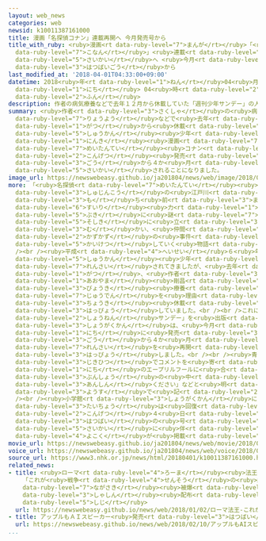 ```yaml
---
layout: web_news
categories: web
newsid: k10011387161000
title: 漫画「名探偵コナン」連載再開へ 今月発売号から
title_with_ruby: <ruby>漫画<rt data-ruby-level="7">まんが</rt></ruby>「<ruby>名探偵<rt data-ruby-level="7">めいたんてい</rt></ruby><ruby>コナン<rt
  data-ruby-level="7">こなん</rt></ruby>」<ruby>連載<rt data-ruby-level="7">れんさい</rt></ruby><ruby>再開<rt
  data-ruby-level="5">さいかい</rt></ruby>へ <ruby>今月<rt data-ruby-level="2">こんげつ</rt></ruby><ruby>発売号<rt
  data-ruby-level="3">はつばいごう</rt></ruby>から
last_modified_at: '2018-04-01T04:33:00+09:00'
datetime: 2018<ruby>年<rt data-ruby-level="1">ねん</rt></ruby>04<ruby>月<rt data-ruby-level="1">がつ</rt></ruby>01<ruby>日<rt
  data-ruby-level="1">にち</rt></ruby> 04<ruby>時<rt data-ruby-level="2">じ</rt></ruby>33<ruby>分<rt
  data-ruby-level="2">ふん</rt></ruby>
description: 作者の病気療養などで去年１２月から休載していた「週刊少年サンデー」の人気漫画「名探偵コナン」が、今月発売の号から４か月ぶりに再開されることになりました。
summary: <ruby>作者<rt data-ruby-level="3">さくしゃ</rt></ruby>の<ruby>病気<rt data-ruby-level="3">びょうき</rt></ruby><ruby>療養<rt
  data-ruby-level="7">りょうよう</rt></ruby>などで<ruby>去年<rt data-ruby-level="3">きょねん</rt></ruby>１２<ruby>月<rt
  data-ruby-level="1">がつ</rt></ruby>から<ruby>休載<rt data-ruby-level="7">きゅうさい</rt></ruby>していた「<ruby>週刊<rt
  data-ruby-level="5">しゅうかん</rt></ruby><ruby>少年<rt data-ruby-level="2">しょうねん</rt></ruby>サンデー」の<ruby>人気<rt
  data-ruby-level="1">にんき</rt></ruby><ruby>漫画<rt data-ruby-level="7">まんが</rt></ruby>「<ruby>名探偵<rt
  data-ruby-level="7">めいたんてい</rt></ruby><ruby>コナン<rt data-ruby-level="7">こなん</rt></ruby>」が、<ruby>今月<rt
  data-ruby-level="2">こんげつ</rt></ruby><ruby>発売<rt data-ruby-level="3">はつばい</rt></ruby>の<ruby>号<rt
  data-ruby-level="3">ごう</rt></ruby>から４か<ruby>月<rt data-ruby-level="1">げつ</rt></ruby>ぶりに<ruby>再開<rt
  data-ruby-level="5">さいかい</rt></ruby>されることになりました。
image_url: https://newswebeasy.github.io/ja201804/news/web/image/2018/04/01/K10011387161_1804010835_1804010836_01_02.jpg
more: 「<ruby>名探偵<rt data-ruby-level="7">めいたんてい</rt></ruby><ruby>コナン<rt data-ruby-level="7">こなん</rt></ruby>」は、<ruby>主人公<rt
  data-ruby-level="3">しゅじんこう</rt></ruby>の<ruby>江戸川<rt data-ruby-level="7">えどがわ</rt></ruby>コナンが<ruby>持<rt
  data-ruby-level="3">も</rt></ruby>ち<ruby>前<rt data-ruby-level="3">まえ</rt></ruby>の<ruby>推理<rt
  data-ruby-level="6">すいり</rt></ruby><ruby>力<rt data-ruby-level="1">りょく</rt></ruby>を<ruby>武器<rt
  data-ruby-level="5">ぶき</rt></ruby>に<ruby>謎<rt data-ruby-level="7">なぞ</rt></ruby>の<ruby>組織<rt
  data-ruby-level="5">そしき</rt></ruby>に<ruby>立<rt data-ruby-level="3">た</rt></ruby>ち<ruby>向<rt
  data-ruby-level="3">む</rt></ruby>かい、<ruby>仲間<rt data-ruby-level="4">なかま</rt></ruby>とともに<ruby>数々<rt
  data-ruby-level="2">かずかず</rt></ruby>の<ruby>事件<rt data-ruby-level="5">じけん</rt></ruby>を<ruby>解決<rt
  data-ruby-level="5">かいけつ</rt></ruby>していく<ruby>物語<rt data-ruby-level="3">ものがたり</rt></ruby>です。<br
  /><br /><ruby>平成<rt data-ruby-level="4">へいせい</rt></ruby>６<ruby>年<rt data-ruby-level="1">ねん</rt></ruby>から「<ruby>週刊<rt
  data-ruby-level="5">しゅうかん</rt></ruby><ruby>少年<rt data-ruby-level="2">しょうねん</rt></ruby>サンデー」で<ruby>連載<rt
  data-ruby-level="7">れんさい</rt></ruby>されてきましたが、<ruby>去年<rt data-ruby-level="3">きょねん</rt></ruby>１２<ruby>月<rt
  data-ruby-level="1">がつ</rt></ruby>、<ruby>作者<rt data-ruby-level="3">さくしゃ</rt></ruby>の<ruby>青山<rt
  data-ruby-level="1">あおやま</rt></ruby><ruby>剛昌<rt data-ruby-level="8">ごうしょう</rt></ruby>さんが<ruby>病気<rt
  data-ruby-level="3">びょうき</rt></ruby><ruby>療養<rt data-ruby-level="7">りょうよう</rt></ruby>と<ruby>充電<rt
  data-ruby-level="7">じゅうでん</rt></ruby>を<ruby>理由<rt data-ruby-level="3">りゆう</rt></ruby>に<ruby>長期<rt
  data-ruby-level="3">ちょうき</rt></ruby><ruby>休載<rt data-ruby-level="7">きゅうさい</rt></ruby>を<ruby>発表<rt
  data-ruby-level="3">はっぴょう</rt></ruby>していました。<br /><br />これについて、「<ruby>週刊<rt data-ruby-level="5">しゅうかん</rt></ruby><ruby>少年<rt
  data-ruby-level="2">しょうねん</rt></ruby>サンデー」を<ruby>出版<rt data-ruby-level="5">しゅっぱん</rt></ruby>する<ruby>小学館<rt
  data-ruby-level="3">しょうがくかん</rt></ruby>は、<ruby>今月<rt data-ruby-level="2">こんげつ</rt></ruby>１１<ruby>日<rt
  data-ruby-level="1">にち</rt></ruby>に<ruby>発売<rt data-ruby-level="3">はつばい</rt></ruby>される２０<ruby>号<rt
  data-ruby-level="3">ごう</rt></ruby>から４か<ruby>月<rt data-ruby-level="1">げつ</rt></ruby>ぶりに<ruby>連載<rt
  data-ruby-level="7">れんさい</rt></ruby>を<ruby>再開<rt data-ruby-level="5">さいかい</rt></ruby>すると<ruby>発表<rt
  data-ruby-level="3">はっぴょう</rt></ruby>しました。<br /><br /><ruby>青山<rt data-ruby-level="1">あおやま</rt></ruby>さんは<ruby>直筆<rt
  data-ruby-level="3">じきひつ</rt></ruby>でコメントを<ruby>寄<rt data-ruby-level="5">よ</rt></ruby>せ、１<ruby>日<rt
  data-ruby-level="1">にち</rt></ruby>のエープリルフールに<ruby>合<rt data-ruby-level="2">あ</rt></ruby>わせて「この<ruby>文章<rt
  data-ruby-level="3">ぶんしょう</rt></ruby>の<ruby>中<rt data-ruby-level="1">なか</rt></ruby>にウソは『ゼロ』なので、ご<ruby>安心<rt
  data-ruby-level="3">あんしん</rt></ruby>ください」などと<ruby>明<rt data-ruby-level="2">あか</rt></ruby>るい<ruby>様子<rt
  data-ruby-level="3">ようす</rt></ruby>で<ruby>記<rt data-ruby-level="2">しる</rt></ruby>しています。<br
  /><br /><ruby>小学館<rt data-ruby-level="3">しょうがくかん</rt></ruby>によりますと、<ruby>青山<rt data-ruby-level="1">あおやま</rt></ruby>さんの<ruby>体調<rt
  data-ruby-level="3">たいちょう</rt></ruby>は<ruby>回復<rt data-ruby-level="5">かいふく</rt></ruby>し、<ruby>今月<rt
  data-ruby-level="2">こんげつ</rt></ruby>４<ruby>日<rt data-ruby-level="1">にち</rt></ruby><ruby>発売<rt
  data-ruby-level="3">はつばい</rt></ruby>の<ruby>号<rt data-ruby-level="3">ごう</rt></ruby>で<ruby>再開<rt
  data-ruby-level="5">さいかい</rt></ruby>に<ruby>伴<rt data-ruby-level="7">ともな</rt></ruby>う<ruby>予告<rt
  data-ruby-level="4">よこく</rt></ruby>が<ruby>掲載<rt data-ruby-level="7">けいさい</rt></ruby>されるということです。
movie_url: https://newswebeasy.github.io/ja201804/news/web/movie/2018/04/01/k10011387161_201804011010_201804011015.mp4
voice_url: https://newswebeasy.github.io/ja201804/news/web/voice/2018/04/01/k10011387161_201804011010_201804011015.mp3
source_url: https://www3.nhk.or.jp/news/html/20180401/k10011387161000.html
related_news:
- title: <ruby>ローマ<rt data-ruby-level="4">ろーま</rt></ruby><ruby>法王<rt data-ruby-level="4">ほうおう</rt></ruby>
    「これが<ruby>戦争<rt data-ruby-level="4">せんそう</rt></ruby>の<ruby>結末<rt data-ruby-level="4">けつまつ</rt></ruby>だ」<ruby>長崎<rt
    data-ruby-level="7">ながさき</rt></ruby><ruby>被爆<rt data-ruby-level="7">ひばく</rt></ruby><ruby>写真<rt
    data-ruby-level="3">しゃしん</rt></ruby><ruby>配布<rt data-ruby-level="5">はいふ</rt></ruby>を<ruby>指示<rt
    data-ruby-level="5">しじ</rt></ruby>
  url: https://newswebeasy.github.io/news/web/2018/01/02/ローマ法王-これが戦争の結末だ長崎被爆写真配布を指示
- title: アップルもＡＩスピーカー<ruby>発売<rt data-ruby-level="3">はつばい</rt></ruby>
  url: https://newswebeasy.github.io/news/web/2018/02/10/アップルもAIスピーカー発売
...
```

